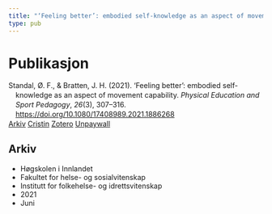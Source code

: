 ```yaml
---
title: "‘Feeling better’: embodied self-knowledge as an aspect of movement capability"
type: pub
---
```

<h1>Publikasjon</h1>
<article id="csl-bib-container-HKQ9C6EM" class="csl-bib-container">
  <div class="csl-bib-body" style="line-height: 1.35; padding-left: 1em; text-indent:-1em;">
  <div class="csl-entry">Standal, &#xD8;. F., &amp; Bratten, J. H. (2021). &#x2018;Feeling better&#x2019;: embodied self-knowledge as an aspect of movement capability. <i>Physical Education and Sport Pedagogy</i>, <i>26</i>(3), 307&#x2013;316. <a href="https://doi.org/10.1080/17408989.2021.1886268">https://doi.org/10.1080/17408989.2021.1886268</a></div>
</div>
  <div class="csl-bib-buttons">
    <a href="#taxonomy-article-HKQ9C6EM" class="csl-bib-button">Arkiv</a>
    <a href="https://app.cristin.no/results/show.jsf?id=1914491" alt="Cristin URL" class="csl-bib-button">Cristin</a>
    <a href="http://zotero.org/groups/5022929/items/HKQ9C6EM" alt="Zotero URL" class="csl-bib-button">Zotero</a>
    <a href="https://www.tandfonline.com/doi/pdf/10.1080/17408989.2021.1886268?needAccess=true" class="csl-bib-button">Unpaywall</a>
  </div>
  <div id="csl-bib-meta-container-HKQ9C6EM"></div>
</article>
<div id="csl-bib-meta-HKQ9C6EM" class="csl-bib-meta">
  <article id="taxonomy-article-HKQ9C6EM" class="taxonomy-article">
    <h1>Arkiv</h1>
    <ul>
      <li>Høgskolen i Innlandet</li>
      <li>Fakultet for helse- og sosialvitenskap</li>
      <li>Institutt for folkehelse- og idrettsvitenskap</li>
      <li>2021</li>
      <li>Juni</li>
    </ul>
  </article>
</div>
